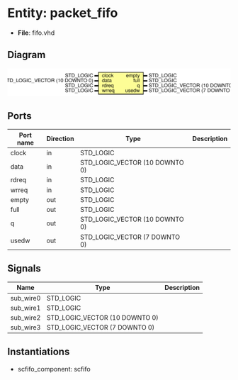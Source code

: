 # Entity: packet_fifo 

- **File**: fifo.vhd
## Diagram

![Diagram](fifo.svg "Diagram")
## Ports

| Port name | Direction | Type                           | Description |
| --------- | --------- | ------------------------------ | ----------- |
| clock     | in        | STD_LOGIC                      |             |
| data      | in        | STD_LOGIC_VECTOR (10 DOWNTO 0) |             |
| rdreq     | in        | STD_LOGIC                      |             |
| wrreq     | in        | STD_LOGIC                      |             |
| empty     | out       | STD_LOGIC                      |             |
| full      | out       | STD_LOGIC                      |             |
| q         | out       | STD_LOGIC_VECTOR (10 DOWNTO 0) |             |
| usedw     | out       | STD_LOGIC_VECTOR (7 DOWNTO 0)  |             |
## Signals

| Name      | Type                           | Description |
| --------- | ------------------------------ | ----------- |
| sub_wire0 | STD_LOGIC                      |             |
| sub_wire1 | STD_LOGIC                      |             |
| sub_wire2 | STD_LOGIC_VECTOR (10 DOWNTO 0) |             |
| sub_wire3 | STD_LOGIC_VECTOR (7 DOWNTO 0)  |             |
## Instantiations

- scfifo_component: scfifo
